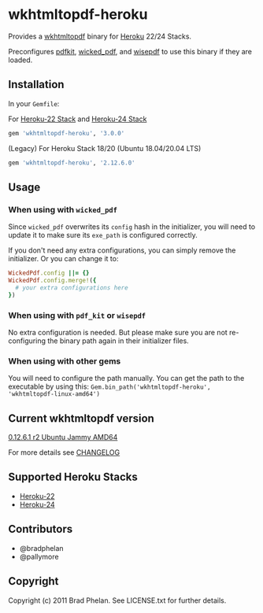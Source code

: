 # wkhtmltopdf-heroku

Provides a [wkhtmltopdf](http://wkhtmltopdf.org/) binary for [Heroku](http://www.heroku.com/) 22/24 Stacks.

Preconfigures [pdfkit](https://rubygems.org/gems/pdfkit), [wicked_pdf](https://rubygems.org/gems/wicked_pdf), and [wisepdf](http://rubygems.org/gems/wisepdf) to use this binary if they are loaded.

## Installation

In your `Gemfile`:

For [Heroku-22 Stack](https://devcenter.heroku.com/articles/heroku-22-stack) and [Heroku-24 Stack](https://devcenter.heroku.com/articles/heroku-24-stack)

```ruby
gem 'wkhtmltopdf-heroku', '3.0.0'
```

(Legacy) For Heroku Stack 18/20 (Ubuntu 18.04/20.04 LTS)

```ruby
gem 'wkhtmltopdf-heroku', '2.12.6.0'
```

## Usage

### When using with `wicked_pdf`

Since `wicked_pdf` overwrites its `config` hash in the initializer, you
will need to update it to make sure its `exe_path` is configured
correctly.

If you don't need any extra configurations, you can simply remove the
initializer. Or you can change it to:

```ruby
WickedPdf.config ||= {}
WickedPdf.config.merge!({
  # your extra configurations here
})
```

### When using with `pdf_kit` or `wisepdf`

No extra configuration is needed. But please make sure you are not
re-configuring the binary path again in their initializer files.

### When using with other gems

You will need to configure the path manually. You can get the path to
the executable by using this: `Gem.bin_path('wkhtmltopdf-heroku', 'wkhtmltopdf-linux-amd64')`

## Current wkhtmltopdf version

[0.12.6.1 r2 Ubuntu Jammy AMD64](https://github.com/wkhtmltopdf/packaging/releases/tag/0.12.6.1-2)

For more details see [CHANGELOG](https://github.com/wkhtmltopdf/wkhtmltopdf/releases/0.12.6/)

## Supported Heroku Stacks

- [Heroku-22](https://devcenter.heroku.com/articles/heroku-22-stack)
- [Heroku-24](https://devcenter.heroku.com/articles/heroku-24-stack)

## Contributors

- @bradphelan
- @pallymore

## Copyright

Copyright (c) 2011 Brad Phelan. See LICENSE.txt for further details.

